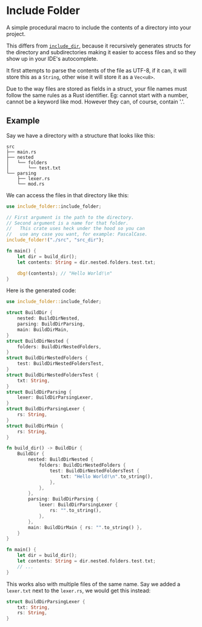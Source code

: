 # Include Folder

A simple procedural macro to include the contents of a directory into your project.

This differs from [`include_dir`](https://crates.io/crates/include_dir), because it recursively generates structs for the directory and subdirectories making it easier to access files and so they show up in your IDE's autocomplete.

It first attempts to parse the contents of the file as UTF-8, if it can, it will store this as a
`String`, other wise it will store it as a `Vec<u8>`.

Due to the way files are stored as fields in a struct, your file names must follow the same rules
as a Rust identifier. Eg: cannot start with a number, cannot be a keyword like mod. However they
can, of course, contain '.'.

## Example

Say we have a directory with a structure that looks like this:

```text
src
├── main.rs
├── nested
│   └── folders
│       └── test.txt
└── parsing
    ├── lexer.rs
    └── mod.rs
```

We can access the files in that directory like this:

```rs
use include_folder::include_folder;

// First argument is the path to the directory.
// Second argument is a name for that folder.
//   This crate uses heck under the hood so you can
//   use any case you want, for example: PascalCase.
include_folder!("./src", "src_dir");

fn main() {
    let dir = build_dir();
    let contents: String = dir.nested.folders.test.txt;

    dbg!(contents); // "Hello World!\n"
}
```

Here is the generated code:

```rs
use include_folder::include_folder;

struct BuildDir {
    nested: BuildDirNested,
    parsing: BuildDirParsing,
    main: BuildDirMain,
}
struct BuildDirNested {
    folders: BuildDirNestedFolders,
}
struct BuildDirNestedFolders {
    test: BuildDirNestedFoldersTest,
}
struct BuildDirNestedFoldersTest {
    txt: String,
}
struct BuildDirParsing {
    lexer: BuildDirParsingLexer,
}
struct BuildDirParsingLexer {
    rs: String,
}
struct BuildDirMain {
    rs: String,
}

fn build_dir() -> BuildDir {
    BuildDir {
        nested: BuildDirNested {
            folders: BuildDirNestedFolders {
                test: BuildDirNestedFoldersTest {
                    txt: "Hello World!\n".to_string(),
                },
            },
        },
        parsing: BuildDirParsing {
            lexer: BuildDirParsingLexer {
                rs: "".to_string(),
            },
        },
        main: BuildDirMain { rs: "".to_string() },
    }
}

fn main() {
    let dir = build_dir();
    let contents: String = dir.nested.folders.test.txt;
    // ...
}
```

This works also with multiple files of the same name. Say we added a `lexer.txt` next to the `lexer.rs`, we would get this instead:

```rs
struct BuildDirParsingLexer {
    txt: String,
    rs: String,
}
```
